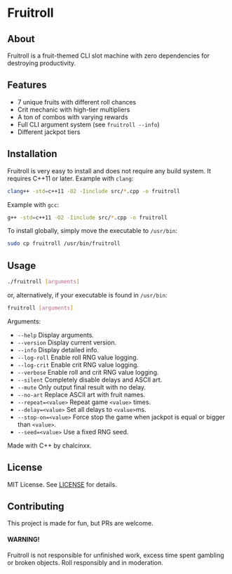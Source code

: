 # Fruitroll
## About
Fruitroll is a fruit-themed CLI slot machine with zero dependencies for destroying productivity.
## Features
- 7 unique fruits with different roll chances
- Crit mechanic with high-tier multipliers
- A ton of combos with varying rewards
- Full CLI argument system (see `fruitroll --info`)
- Different jackpot tiers

## Installation
Fruitroll is very easy to install and does not require any build system. It requires C++11 or later. Example with `clang`:
```bash
clang++ -std=c++11 -O2 -Iinclude src/*.cpp -o fruitroll
```
Example with `gcc`:
```bash
g++ -std=c++11 -O2 -Iinclude src/*.cpp -o fruitroll
```
To install globally, simply move the executable to `/usr/bin`:
```bash
sudo cp fruitroll /usr/bin/fruitroll
```

## Usage
```bash
./fruitroll [arguments]
```
or, alternatively, if your executable is found in `/usr/bin`:
```bash
fruitroll [arguments]
```
Arguments:
- `--help`             Display arguments.
- `--version`          Display current version.
- `--info`             Display detailed info.
- `--log-roll`         Enable roll RNG value logging.
- `--log-crit`         Enable crit RNG value logging.
- `--verbose`          Enable roll and crit RNG value logging.
- `--silent`           Completely disable delays and ASCII art.
- `--mute`             Only output final result with no delay.
- `--no-art`           Replace ASCII art with fruit names.
- `--repeat=<value>`   Repeat game `<value>` times.
- `--delay=<value>`    Set all delays to `<value>`ms.
- `--stop-on=<value>`  Force stop the game when jackpot is equal or bigger than `<value>`.
- `--seed=<value>`     Use a fixed RNG seed.


Made with C++ by chalcinxx.

## License
MIT License. See [LICENSE](LICENSE) for details.

## Contributing
This project is made for fun, but PRs are welcome.

#### WARNING!
Fruitroll is not responsible for unfinished work, excess time spent gambling or broken objects. Roll responsibly and in moderation.